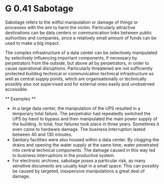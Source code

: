 G 0.41 Sabotage
===============

Sabotage refers to the willful manipulation or damage of things or processes with the aim to harm the victim. Particularly attractive destinations can be data centers or communication links between public authorities and companies, since a relatively small amount of funds can be used to make a big impact.

The complex infrastructure of a data center can be selectively manipulated by selectively influencing important components, if necessary by perpetrators from the outside, but above all by perpetrators, in order to cause operational disruptions. Particularly threatened are not sufficiently protected building technical or communication technical infrastructure as well as central supply points, which are organisationally or technically possibly also not supervised and for external ones easily and unobserved accessible.

** Examples **

* In a large data center, the manipulation of the UPS resulted in a temporary total failure. The perpetrator had repeatedly switched the UPS by hand to bypass and then manipulated the main power supply of the building. In total, four failures took place in three years. Sometimes it even came to hardware damage. The business interruption lasted between 40 and 130 minutes.
* Sanitary facilities were also housed within a data center. By clogging the drains and opening the water supply at the same time, water penetrated into central technical components. The damage caused in this way led to business interruptions in the productive system.
* For electronic archives, sabotage poses a particular risk, as many sensitive documents are usually kept in a small space. This can possibly be caused by targeted, inexpensive manipulations a great deal of damage.
